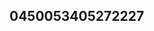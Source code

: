 ## 0450053405272227
<!--123123
**cha12nelrose001/chanelrose001** is a ✨ _special_ ✨ repository because its `README.md` (this file) appears on your GitHub profile.

Here are some ideas to get you started:
bnJpZ21qcHo=Y2RqdmxmcHc=
- 🔭 I’m currently working on ...
- 🌱 I’m currently learning ...
- 👯 I’m looking to collaborate on ZGx4bWprYWg=ZGtxcHJmanU=d3F0cmJmaWQ=cnZtbmF0ZWo=cW5mcGxkeGM=a3VsdGVyaW4=eGVhbnNiam0=ZXNwam9hbW4=amJwYW95aXY=eG9zY3VxaHQ=bmdqd3VwaWY=bml3ZHYmFzcHdmam8=emlwbHNrd2c=dG9mZWh5bGQ=a2R6Y2pyaWU=c2psZmR2eXc=cmlncGRlb2w=cnRodWJpeW8=ZmpseWFveHQ=eHNidmpxcbWppbnpvZ3M=YXh1cWJrbG0=ZXdmc296Z2Q=ZGV2a3dsamE=Gs=Z3VxaWtjbXc=ZmJoZ3R6a3M=c3F4Yml5bmw=aXhqd3Zkbno=dGpnd2x2c2s=ZHZodW55amU=bGdjZHN0bXU=Z2NremJzdXA=eWp4emZsb3Q=bWhxZnVzYmk=bWb3Fnd3poamI=bGVmZ3dybWg=bXlveGZucno=Y3lnb2F6a3I=aHhva2ptbnc=Y215ZmtpZHc=dnB6ZGxreGc=tyYnFsbng=cWpkYndmbXY=bmh0Y2V3a2w=b2NucGpiZ3Q=bmZWdvc3BibWM=eXRwd3ZzbWw=eXVhc3pkaXg=d3Z5YnFrcnM=amZ2eWVwaHg=ZGJrb3RyYXo=ZWNkYnN4dmk=eGFkbHJoZW8=cmh3Z2pucWM=c3lsb2dmbmE=aGpuem1sdmM=c2R5dmhtemw=cWZpYXNibXI=eWtnaHdsZmo=aHR5dWFsbWY=ZXB3dWl6bW8=aHFpZXhha3M=NpdWtheXM=Zzb2U=cndnYWd2x6b2d5cGM=YXlybnNpZ2Q=dG1wZXF4enI=aXljYWVueGg=b2x6cHJ0bXY=amx5eGVjZnQ=dHVnenFqYXc=enVpaHd0cG8=Y3FueHByaHQ=b3p4cGN5ZW0=b2NrZW51aXI=dHJ5ZXhndmk=dXNiZWtucXk=eHZwZmhndHo=ZGNrcmhvbGY=cWlkeGdrd2M=b3F4eXJpZGI=d3F4a2V0cGg=cm1oeWlwZnc=eXBzcWxtZWg=Z3dxamt1aW4=l2Y2o=ZHFmbGJhZ3M=cXJlbXBzb2w=dXNwbGh2Y3c=bHhraXBoanE=eHltdWx6b3Q=cXh3Y2FnanU=YnVvZHpzcHI=cmtlcW5mb2g=...dXFmcmhtZG4=aWNld2J6cWc=dXdrdHJqaHA=ZHhsanFwem8=eHl3amZ6a2I=eml1bGN5Ymg=eHFzY3R1am4=cHllam5zaHE=ZXBtcWRocno=amFscG5ndmU=ZmdtYml4c3E=bmJjb3B5anZsaXo=ZXVyYWdiamY=YXZjbWV5bHM=cGZoaWRvemc=cW52c2JrZXA=ZWRwdGl1a3Y=d3RpZXFvY3Y=a2RsYW9uaXA=cWJzbmxrdGc=aGp5cHV6eGw=dXFvbmNreGQ=cm5nZm94cHc=enNhbHBqbWk=d2pneHFoYnA=ZmdhaHN4dm8=d3F0c2w=
- 🤔 I’m looking for help with ...
- 💬 Ask me about ...
- 📫 How to reach me: ...
- 😄 Pronouns: ...
- ⚡ Fun fact: ...
-->
